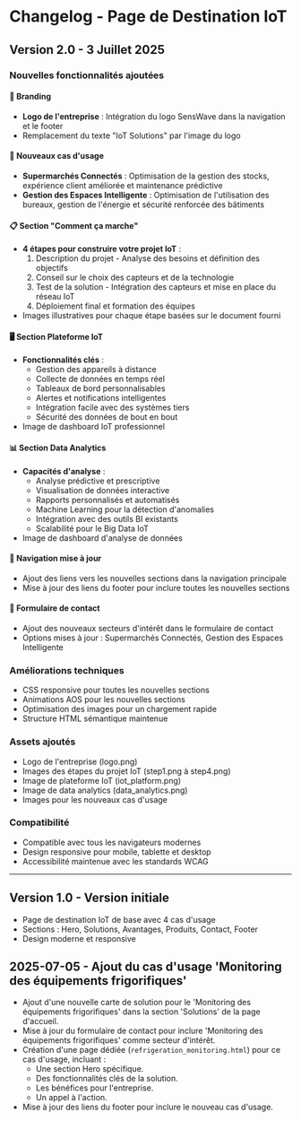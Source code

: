 # Changelog - Page de Destination IoT

## Version 2.0 - 3 Juillet 2025

### Nouvelles fonctionnalités ajoutées

#### 🎨 Branding
- **Logo de l'entreprise** : Intégration du logo SensWave dans la navigation et le footer
- Remplacement du texte "IoT Solutions" par l'image du logo

#### 🏢 Nouveaux cas d'usage
- **Supermarchés Connectés** : Optimisation de la gestion des stocks, expérience client améliorée et maintenance prédictive
- **Gestion des Espaces Intelligente** : Optimisation de l'utilisation des bureaux, gestion de l'énergie et sécurité renforcée des bâtiments

#### 📋 Section "Comment ça marche"
- **4 étapes pour construire votre projet IoT** :
  1. Description du projet - Analyse des besoins et définition des objectifs
  2. Conseil sur le choix des capteurs et de la technologie
  3. Test de la solution - Intégration des capteurs et mise en place du réseau IoT
  4. Déploiement final et formation des équipes
- Images illustratives pour chaque étape basées sur le document fourni

#### 🖥️ Section Plateforme IoT
- **Fonctionnalités clés** :
  - Gestion des appareils à distance
  - Collecte de données en temps réel
  - Tableaux de bord personnalisables
  - Alertes et notifications intelligentes
  - Intégration facile avec des systèmes tiers
  - Sécurité des données de bout en bout
- Image de dashboard IoT professionnel

#### 📊 Section Data Analytics
- **Capacités d'analyse** :
  - Analyse prédictive et prescriptive
  - Visualisation de données interactive
  - Rapports personnalisés et automatisés
  - Machine Learning pour la détection d'anomalies
  - Intégration avec des outils BI existants
  - Scalabilité pour le Big Data IoT
- Image de dashboard d'analyse de données

#### 🧭 Navigation mise à jour
- Ajout des liens vers les nouvelles sections dans la navigation principale
- Mise à jour des liens du footer pour inclure toutes les nouvelles sections

#### 📱 Formulaire de contact
- Ajout des nouveaux secteurs d'intérêt dans le formulaire de contact
- Options mises à jour : Supermarchés Connectés, Gestion des Espaces Intelligente

### Améliorations techniques
- CSS responsive pour toutes les nouvelles sections
- Animations AOS pour les nouvelles sections
- Optimisation des images pour un chargement rapide
- Structure HTML sémantique maintenue

### Assets ajoutés
- Logo de l'entreprise (logo.png)
- Images des étapes du projet IoT (step1.png à step4.png)
- Image de plateforme IoT (iot_platform.png)
- Image de data analytics (data_analytics.png)
- Images pour les nouveaux cas d'usage

### Compatibilité
- Compatible avec tous les navigateurs modernes
- Design responsive pour mobile, tablette et desktop
- Accessibilité maintenue avec les standards WCAG

---

## Version 1.0 - Version initiale
- Page de destination IoT de base avec 4 cas d'usage
- Sections : Hero, Solutions, Avantages, Produits, Contact, Footer
- Design moderne et responsive



## 2025-07-05 - Ajout du cas d'usage 'Monitoring des équipements frigorifiques'
- Ajout d'une nouvelle carte de solution pour le 'Monitoring des équipements frigorifiques' dans la section 'Solutions' de la page d'accueil.
- Mise à jour du formulaire de contact pour inclure 'Monitoring des équipements frigorifiques' comme secteur d'intérêt.
- Création d'une page dédiée (`refrigeration_monitoring.html`) pour ce cas d'usage, incluant :
    - Une section Hero spécifique.
    - Des fonctionnalités clés de la solution.
    - Les bénéfices pour l'entreprise.
    - Un appel à l'action.
- Mise à jour des liens du footer pour inclure le nouveau cas d'usage.


